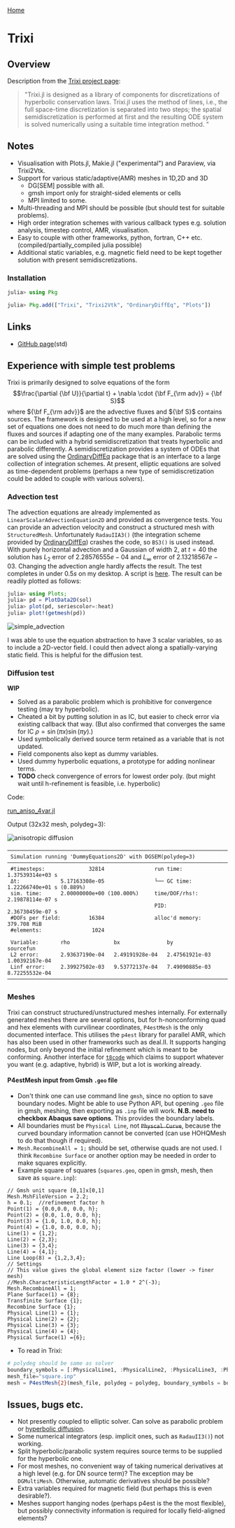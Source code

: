 [Home](../readme.md)
# Trixi

## Overview

Description from the [Trixi project page](https://trixi-framework.github.io/Trixi.jl/stable/overview/):

> "Trixi.jl is designed as a library of components for discretizations of
> hyperbolic conservation laws. Trixi.jl uses the method of lines, i.e., the
> full space-time discretization is separated into two steps; the spatial
> semidiscretization is performed at first and the resulting ODE system is
> solved numerically using a suitable time integration method. "

## Notes

- Visualisation with Plots.jl, Makie.jl ("experimental") and Paraview, via Trixi2Vtk.
- Support for various static/adaptive(AMR) meshes in 1D,2D and 3D
   - DG\[SEM\] possible with all.
   - gmsh import only for straight-sided elements or cells
   - MPI limited to some.
- Multi-threading and MPI should be possible (but should test for suitable problems).
- High order integration schemes with various callback types e.g. solution analysis, timestep control, AMR, visualisation.
- Easy to couple with other frameworks, python, fortran, C++ etc. (compiled/partially_compiled julia possible)
- Additional static variables, e.g. magnetic field need to be kept together solution with present semidiscretizations.

### Installation
```julia
julia> using Pkg

julia> Pkg.add(["Trixi", "Trixi2Vtk", "OrdinaryDiffEq", "Plots"])
````
## Links

- [GitHub page](https://github.com/trixi-framework/Trixi.jl)(std)

## Experience with simple test problems

Trixi is primarily designed to solve equations of the form
$$\frac{\partial {\bf U}}{\partial t} + \nabla \cdot {\bf F_{\rm adv}} = {\bf S}$$
where ${\bf F_{\rm adv}}$ are the advective fluxes and ${\bf S}$ contains sources. The framework is designed to be used at a high level, so for a new set of equations one does not need to do much more than defining the fluxes and sources if adapting one of the many examples. Parabolic terms can be included with a hybrid semidiscretization that treats hyperbolic and parabolic differently. A semidiscretization
provides a system of ODEs that are solved using the [OrdinaryDiffEq](https://github.com/SciML/OrdinaryDiffEq.jl) package that is an interface to a large collection of integration schemes. At present, elliptic equations are solved as time-dependent problems (perhaps a new type of semidiscretization could be added to couple with various solvers).

### Advection test

The advection equations are already implemented as ``LinearScalarAdvectionEquation2D`` and provided as convergence tests. You can provide an advection velocity and construct a structured mesh with ``StructuredMesh``. Unfortunately ``RadauIIA3()`` (the integration scheme provided by [OrdinaryDiffEq](https://github.com/SciML/OrdinaryDiffEq.jl)) crashes the code, so `BS3()` is used instead. With purely horizontal advection and a Gaussian of width $2$, at $t=40$ the solution has $L_2$ error of $2.28576555e-04$ and $L_\infty$ error of $2.13218567e-03$.
Changing the advection angle hardly affects the result. The test completes in under $0.5s$ on my desktop. A script is [here](./simple_tests/simple_advect_periodic_DG/simple_advect_periodic_DG.jl). The result can be readily plotted as follows:
```julia
julia> using Plots;
julia> pd = PlotData2D(sol)
julia> plot(pd, seriescolor=:heat)
julia> plot!(getmesh(pd))
```
![simple_advection](simple_tests/simple_advect_periodic_DG/simple_advect_periodic_DG.png "Advection")

I was able to use the equation abstraction to have 3 scalar variables, so as to include a 2D-vector field. I could then advect along a spatially-varying static field. This is helpful for the diffusion test.

### Diffusion test

**WIP**
- Solved as a parabolic problem which is prohibitive for convergence testing (may try hyperbolic).
- Cheated a bit by putting solution in as IC, but easier to check error via existing callback that way. (But also confirmed that converges the same for IC $\rho=\sin(\pi x)\sin(\pi y)$.) 
- Used symbolically derived source term retained as a variable that is not updated.
- Field components also kept as dummy variables.
- Used dummy hyperbolic equations, a prototype for adding nonlinear terms.
- **TODO** check convergence of errors for lowest order poly. (but might wait until h-refinement is feasible, i.e. hyperbolic)

Code: 

[run_aniso_4var.jl](./simple_tests/aniso_diffusion_DeluzetNarski/run_aniso_4var.jl)

Output (32x32 mesh, polydeg=3):

![anisotropic diffusion](simple_tests/aniso_diffusion_DeluzetNarski/fig/DN_parabolic_hyperbolic_a2m10eps1e-6_10x10-3.png "Diffusion")
```
────────────────────────────────────────────────────────────────────────────────────────────────────
 Simulation running 'DummyEquations2D' with DGSEM(polydeg=3)
────────────────────────────────────────────────────────────────────────────────────────────────────
 #timesteps:              32814                run time:       1.37539314e+03 s
 Δt:             5.17163308e-05                └── GC time:    1.22266740e+01 s (0.889%)
 sim. time:      2.00000000e+00 (100.000%)     time/DOF/rhs!:  2.19878114e-07 s
                                               PID:            2.36730459e-07 s
 #DOFs per field:         16384                alloc'd memory:        379.708 MiB
 #elements:                1024

 Variable:       rho              bx               by               sourcefun     
 L2 error:       2.93637190e-04   2.49191928e-04   2.47561921e-03   1.00392167e-04
 Linf error:     2.39927502e-03   9.53772137e-04   7.49090885e-03   8.72255532e-04
────────────────────────────────────────────────────────────────────────────────────────────────────
```

### Meshes

Trixi can construct structured/unstructured meshes internally. For externally generated meshes there are several options, but for h-nonconforming quad and hex elements with curvilinear coordinates, `P4estMesh` is the only documented interface. This utilises the `p4est` library for parallel AMR, which has also been used in other frameworks such as
deal.II. It supports hanging nodes, but only beyond the initial refinement which is meant to be conforming.
Another interface for [`t8code`](https://dlr-amr.github.io/t8code/) which claims to support whatever you want (e.g. adaptive, hybrid) is WIP, but a lot is working already.

#### P4estMesh input from Gmsh `.geo` file
- Don't think one can use command line `gmsh`, since no option to save boundary nodes. Might be able to use Python API, but opening `.geo` file in gmsh, meshing, then exporting as `.inp` file will work. **N.B. need to checkbox Abaqus save options**. This provides the boundary labels.
- All boundaries must be `Physical Line`, not ~~`Physcal Curve`~~, because the curved boundary information cannot be converted (can use HOHQMesh to do that though if required).
- `Mesh.RecombineAll = 1;` should be set, otherwise quads are not used. I think `Recombine Surface` or another option may be needed in order to make squares explicitly.
- Example square of squares (`squares.geo`, open in gmsh, mesh, then save as `square.inp`):
```gmsh
// Gmsh unit square [0,1]x[0,1]
Mesh.MshFileVersion = 2.2;
h = 0.1;  //refinement factor h
Point(1) = {0.0,0.0, 0.0, h};
Point(2) = {0.0, 1.0, 0.0, h};
Point(3) = {1.0, 1.0, 0.0, h};
Point(4) = {1.0, 0.0, 0.0, h};
Line(1) = {1,2};
Line(2) = {2,3};
Line(3) = {3,4};
Line(4) = {4,1};
Line Loop(8) = {1,2,3,4};
// Settings
// This value gives the global element size factor (lower -> finer mesh)
//Mesh.CharacteristicLengthFactor = 1.0 * 2^(-3);
Mesh.RecombineAll = 1;
Plane Surface(1) = {8};
Transfinite Surface {1};
Recombine Surface {1};
Physical Line(1) = {1};
Physical Line(2) = {2};
Physical Line(3) = {3};
Physical Line(4) = {4};
Physical Surface(1) ={6};
```
- To read in Trixi:
```julia
# polydeg should be same as solver 
boundary_symbols = [:PhysicalLine1, :PhysicalLine2, :PhysicalLine3, :PhysicalLine4]
mesh_file="square.inp"
mesh = P4estMesh{2}(mesh_file, polydeg = polydeg, boundary_symbols = boundary_symbols)
```
   
## Issues, bugs etc.
- Not presently coupled to elliptic solver. Can solve as parabolic problem or [hyperbolic diffusion](https://github.com/trixi-framework/paper-self-gravitating-gas-dynamics).
- Some numerical integrators (esp. implicit ones, such as `RadauII3()`) not working.
- Split hyperbolic/parabolic system requires source terms to be supplied for the hyperbolic one.
- For most meshes, no convenient way of taking numerical derivatives at a high level (e.g. for DN source term)? The exception may be `DGMultiMesh`. Otherwise, automatic derivatives should be possible?
- Extra variables required for magnetic field (but perhaps this is even desirable?).
- Meshes support hanging nodes (perhaps p4est is the the most flexible), but possibly connectivity information is required for locally field-aligned elements?
  

